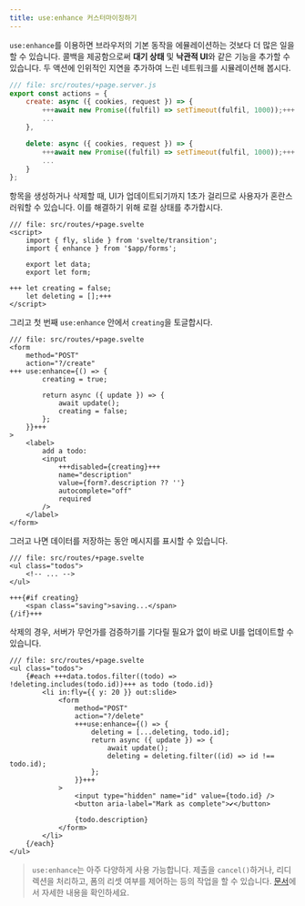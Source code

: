 ```yaml
---
title: use:enhance 커스터마이징하기
---
```


`use:enhance`를 이용하면 브라우저의 기본 동작을 에뮬레이션하는 것보다 더 많은 일을 할 수 있습니다. 콜백을 제공함으로써 **대기 상태** 및 **낙관적 UI**와 같은 기능을 추가할 수 있습니다. 두 액션에 인위적인 지연을 추가하여 느린 네트워크를 시뮬레이션해 봅시다.

```js
/// file: src/routes/+page.server.js
export const actions = {
	create: async ({ cookies, request }) => {
		+++await new Promise((fulfil) => setTimeout(fulfil, 1000));+++
		...
	},

	delete: async ({ cookies, request }) => {
		+++await new Promise((fulfil) => setTimeout(fulfil, 1000));+++
		...
	}
};
```

항목을 생성하거나 삭제할 때, UI가 업데이트되기까지 1초가 걸리므로 사용자가 혼란스러워할 수 있습니다. 이를 해결하기 위해 로컬 상태를 추가합시다.

```svelte
/// file: src/routes/+page.svelte
<script>
	import { fly, slide } from 'svelte/transition';
	import { enhance } from '$app/forms';

	export let data;
	export let form;

+++	let creating = false;
	let deleting = [];+++
</script>
```

그리고 첫 번째 `use:enhance` 안에서 `creating`을 토글합시다.

```svelte
/// file: src/routes/+page.svelte
<form
	method="POST"
	action="?/create"
+++	use:enhance={() => {
		creating = true;

		return async ({ update }) => {
			await update();
			creating = false;
		};
	}}+++
>
	<label>
		add a todo:
		<input
			+++disabled={creating}+++
			name="description"
			value={form?.description ?? ''}
			autocomplete="off"
			required
		/>
	</label>
</form>
```

그러고 나면 데이터를 저장하는 동안 메시지를 표시할 수 있습니다.

```svelte
/// file: src/routes/+page.svelte
<ul class="todos">
	<!-- ... -->
</ul>

+++{#if creating}
	<span class="saving">saving...</span>
{/if}+++
```

삭제의 경우, 서버가 무언가를 검증하기를 기다릴 필요가 없이 바로 UI를 업데이트할 수 있습니다.

```svelte
/// file: src/routes/+page.svelte
<ul class="todos">
	{#each +++data.todos.filter((todo) => !deleting.includes(todo.id))+++ as todo (todo.id)}
		<li in:fly={{ y: 20 }} out:slide>
			<form
				method="POST"
				action="?/delete"
				+++use:enhance={() => {
					deleting = [...deleting, todo.id];
					return async ({ update }) => {
						await update();
						deleting = deleting.filter((id) => id !== todo.id);
					};
				}}+++
			>
				<input type="hidden" name="id" value={todo.id} />
				<button aria-label="Mark as complete">✔</button>

				{todo.description}
			</form>
		</li>
	{/each}
</ul>
```

> `use:enhance`는 아주 다양하게 사용 가능합니다. 제출을 `cancel()`하거나, 리디렉션을 처리하고, 폼의 리셋 여부를 제어하는 등의 작업을 할 수 있습니다. [문서](https://kit.svelte.dev/docs/modules#$app-forms-enhance)에서 자세한 내용을 확인하세요.
